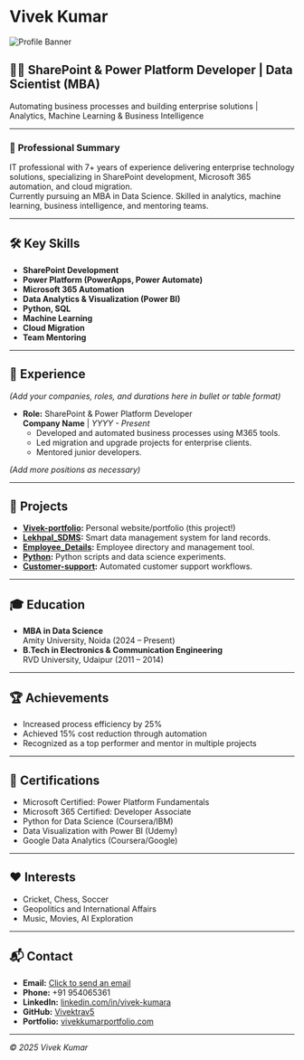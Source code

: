 # Vivek Kumar

![Profile Banner](DSC_0495_filtered.jpg)

## 👨‍💻 SharePoint & Power Platform Developer | Data Scientist (MBA)

Automating business processes and building enterprise solutions | Analytics, Machine Learning & Business Intelligence

---

### 👤 **Professional Summary**

IT professional with 7+ years of experience delivering enterprise technology solutions, specializing in SharePoint development, Microsoft 365 automation, and cloud migration.  
Currently pursuing an MBA in Data Science. Skilled in analytics, machine learning, business intelligence, and mentoring teams.

---

## 🛠️ **Key Skills**

- **SharePoint Development**
- **Power Platform (PowerApps, Power Automate)**
- **Microsoft 365 Automation**
- **Data Analytics & Visualization (Power BI)**
- **Python, SQL**
- **Machine Learning**
- **Cloud Migration**
- **Team Mentoring**

---

## 💼 **Experience**

*(Add your companies, roles, and durations here in bullet or table format)*  
- **Role:** SharePoint & Power Platform Developer  
  **Company Name** | *YYYY - Present*  
  - Developed and automated business processes using M365 tools.
  - Led migration and upgrade projects for enterprise clients.
  - Mentored junior developers.

*(Add more positions as necessary)*

---

## 🚀 **Projects**

- **[Vivek-portfolio](https://github.com/Vivektrav5/Vivek-portfolio):** Personal website/portfolio (this project!)
- **[Lekhpal_SDMS](https://github.com/Vivektrav5/Lekhpal_SDMS):** Smart data management system for land records.
- **[Employee_Details](https://github.com/Vivektrav5/Employee_Details):** Employee directory and management tool.
- **[Python](https://github.com/Vivektrav5/Python):** Python scripts and data science experiments.
- **[Customer-support](https://github.com/Vivektrav5/Customer-support):** Automated customer support workflows.

---

## 🎓 **Education**

- **MBA in Data Science**  
  Amity University, Noida (2024 – Present)
- **B.Tech in Electronics & Communication Engineering**  
  RVD University, Udaipur (2011 – 2014)

---

## 🏆 **Achievements**

- Increased process efficiency by 25%
- Achieved 15% cost reduction through automation
- Recognized as a top performer and mentor in multiple projects

---

## 📜 **Certifications**

- Microsoft Certified: Power Platform Fundamentals
- Microsoft 365 Certified: Developer Associate
- Python for Data Science (Coursera/IBM)
- Data Visualization with Power BI (Udemy)
- Google Data Analytics (Coursera/Google)

---

## ❤️ **Interests**

- Cricket, Chess, Soccer
- Geopolitics and International Affairs
- Music, Movies, AI Exploration

---

## 📬 **Contact**

- **Email:** [Click to send an email](mailto:your.email@example.com)
- **Phone:** +91 954065361
- **LinkedIn:** [linkedin.com/in/vivek-kumara](https://www.linkedin.com/in/vivek-kumara)
- **GitHub:** [Vivektrav5](https://github.com/Vivektrav5)
- **Portfolio:** [vivekkumarportfolio.com](https://vivekkumarportfolio.com)

---

*© 2025 Vivek Kumar*
